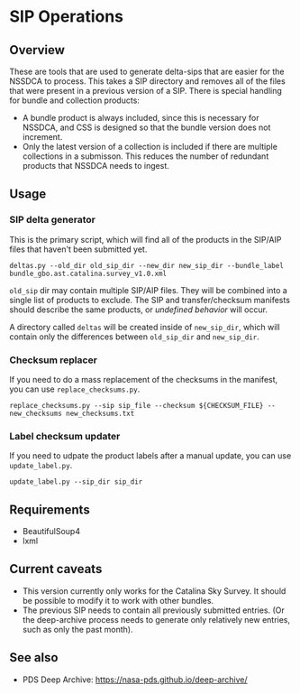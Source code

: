 # SIP Operations

## Overview

These are tools that are used to generate delta-sips that are easier for the NSSDCA to process. This takes a SIP directory and removes all of the files that were present in a previous version of a SIP. There is special handling for bundle and collection products:

* A bundle product is always included, since this is necessary for NSSDCA, and CSS is designed so that the bundle version does not increment.
* Only the latest version of a collection is included if there are multiple collections in a submisson. This reduces the number of redundant products that NSSDCA needs to ingest.

## Usage

### SIP delta generator

This is the primary script, which will find all of the products in the SIP/AIP files that haven't been submitted yet.

`deltas.py --old_dir old_sip_dir --new_dir new_sip_dir --bundle_label bundle_gbo.ast.catalina.survey_v1.0.xml`

`old_sip` dir may contain multiple SIP/AIP files. They will be combined into a single list of products to exclude. The SIP and transfer/checksum manifests should describe the same products, or *undefined behavior* will occur.

A directory called `deltas` will be created inside of `new_sip_dir`, which will contain only the differences between `old_sip_dir` and `new_sip_dir`.

### Checksum replacer

If you need to do a mass replacement of the checksums in the manifest, you can use `replace_checksums.py`.

`replace_checksums.py --sip sip_file --checksum ${CHECKSUM_FILE} --new_checksums new_checksums.txt`

### Label checksum updater

If you need to udpate the product labels after a manual update, you can use `update_label.py`.

`update_label.py --sip_dir sip_dir`

## Requirements

* BeautifulSoup4
* lxml

## Current caveats

* This version currently only works for the Catalina Sky Survey. It should be possible to modify it to work with other bundles.
* The previous SIP needs to contain all previously submitted entries. (Or the deep-archive process needs to generate only relatively new entries, such as only the past month).

## See also

* PDS Deep Archive: https://nasa-pds.github.io/deep-archive/
